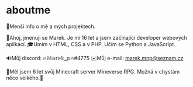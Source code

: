 # aboutme
📜Menší info o mě a mých projektech.

👋Ahoj, jmenuji se Marek. Je mi 16 let a jsem začínající developer webových aplikací. 
🎓Umím v HTML, CSS a v PHP. Učím se Python a JavaScript.

🔊Můj discord: 🔥𝕄𝕒𝕣𝕖𝕜_𝕡🔥#4775
✉️Můj e-mail: marek.mnp@seznam.cz

🔭Měl jsem 6 let svůj Minecraft server Mineverse RPG. Možná v chystám něco velkého.🤔

